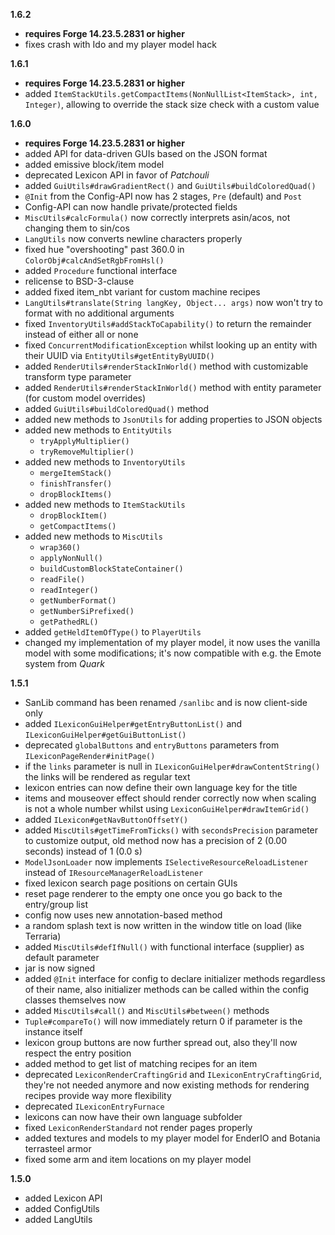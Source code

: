 **1.6.2**
- **requires Forge 14.23.5.2831 or higher**
- fixes crash with Ido and my player model hack

**1.6.1**
- **requires Forge 14.23.5.2831 or higher**
- added `ItemStackUtils.getCompactItems(NonNullList<ItemStack>, int, Integer)`, allowing to override the stack size check with a custom value

**1.6.0**
- **requires Forge 14.23.5.2831 or higher**
- added API for data-driven GUIs based on the JSON format
- added emissive block/item model
- deprecated Lexicon API in favor of *Patchouli*
- added `GuiUtils#drawGradientRect()` and `GuiUtils#buildColoredQuad()`
- `@Init` from the Config-API now has 2 stages, `Pre` (default) and `Post`
- Config-API can now handle private/protected fields
- `MiscUtils#calcFormula()` now correctly interprets asin/acos, not changing them to sin/cos
- `LangUtils` now converts newline characters properly
- fixed hue "overshooting" past 360.0 in `ColorObj#calcAndSetRgbFromHsl()`
- added `Procedure` functional interface
- relicense to BSD-3-clause
- added fixed item_nbt variant for custom machine recipes
- `LangUtils#translate(String langKey, Object... args)` now won't try to format with no additional arguments
- fixed `InventoryUtils#addStackToCapability()` to return the remainder instead of either all or none
- fixed `ConcurrentModificationException` whilst looking up an entity with their UUID via `EntityUtils#getEntityByUUID()`
- added `RenderUtils#renderStackInWorld()` method with customizable transform type parameter
- added `RenderUtils#renderStackInWorld()` method with entity parameter (for custom model overrides)
- added `GuiUtils#buildColoredQuad()` method
- added new methods to `JsonUtils` for adding properties to JSON objects
- added new methods to `EntityUtils`
  - `tryApplyMultiplier()`
  - `tryRemoveMultiplier()`
- added new methods to `InventoryUtils`
  - `mergeItemStack()`
  - `finishTransfer()`
  - `dropBlockItems()`
- added new methods to `ItemStackUtils`
  - `dropBlockItem()`
  - `getCompactItems()`
- added new methods to `MiscUtils`
  - `wrap360()`
  - `applyNonNull()`
  - `buildCustomBlockStateContainer()`
  - `readFile()`
  - `readInteger()`
  - `getNumberFormat()`
  - `getNumberSiPrefixed()`
  - `getPathedRL()`
- added `getHeldItemOfType()` to `PlayerUtils`
- changed my implementation of my player model, it now uses the vanilla model with some modifications; it's now compatible with e.g. the Emote system from *Quark*

**1.5.1**
- SanLib command has been renamed `/sanlibc` and is now client-side only
- added `ILexiconGuiHelper#getEntryButtonList()` and `ILexiconGuiHelper#getGuiButtonList()`
- deprecated `globalButtons` and `entryButtons` parameters from `ILexiconPageRender#initPage()`
- if the `links` parameter is null in `ILexiconGuiHelper#drawContentString()` the links will be rendered as regular text
- lexicon entries can now define their own language key for the title
- items and mouseover effect should render correctly now when scaling is not a whole number whilst using `LexiconGuiHelper#drawItemGrid()`
- added `ILexicon#getNavButtonOffsetY()`
- added `MiscUtils#getTimeFromTicks()` with `secondsPrecision` parameter to customize output, old method now has a precision of 2 (0.00 seconds) instead of 1 (0.0 s)
- `ModelJsonLoader` now implements `ISelectiveResourceReloadListener` instead of `IResourceManagerReloadListener`
- fixed lexicon search page positions on certain GUIs
- reset page renderer to the empty one once you go back to the entry/group list
- config now uses new annotation-based method
- a random splash text is now written in the window title on load (like Terraria)
- added `MiscUtils#defIfNull()` with functional interface (supplier) as default parameter
- jar is now signed
- added `@Init` interface for config to declare initializer methods regardless of their name, also initializer methods can be called within the config classes themselves now
- added `MiscUtils#call()` and `MiscUtils#between()` methods
- `Tuple#compareTo()` will now immediately return 0 if parameter is the instance itself
- lexicon group buttons are now further spread out, also they'll now respect the entry position
- added method to get list of matching recipes for an item
- deprecated `LexiconRenderCraftingGrid` and `ILexiconEntryCraftingGrid`, they're not needed anymore and now existing methods for rendering recipes provide way more flexibility
- deprecated `ILexiconEntryFurnace`
- lexicons can now have their own language subfolder
- fixed `LexiconRenderStandard` not render pages properly
- added textures and models to my player model for EnderIO and Botania terrasteel armor
- fixed some arm and item locations on my player model

**1.5.0**
- added Lexicon API
- added ConfigUtils
- added LangUtils
